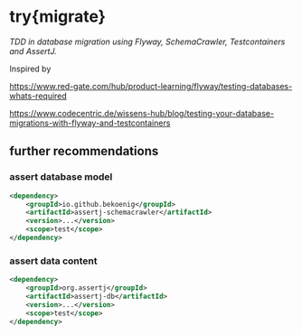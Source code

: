 # try{migrate}

_TDD in database migration using Flyway, SchemaCrawler, Testcontainers and AssertJ._

Inspired by

https://www.red-gate.com/hub/product-learning/flyway/testing-databases-whats-required

https://www.codecentric.de/wissens-hub/blog/testing-your-database-migrations-with-flyway-and-testcontainers

## further recommendations

### assert database model

```xml
<dependency>
    <groupId>io.github.bekoenig</groupId>
    <artifactId>assertj-schemacrawler</artifactId>
    <version>...</version>
    <scope>test</scope>
</dependency>
```
### assert data content

```xml
<dependency>
    <groupId>org.assertj</groupId>
    <artifactId>assertj-db</artifactId>
    <version>...</version>
    <scope>test</scope>
</dependency>
```